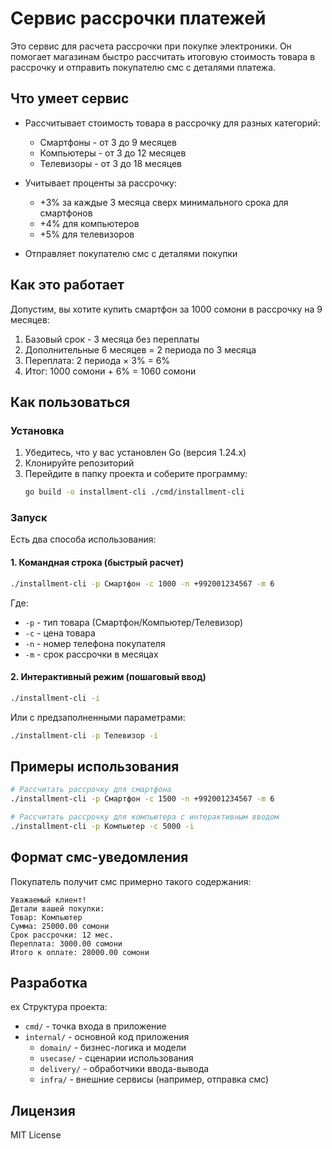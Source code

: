 # Сервис рассрочки платежей

Это сервис для расчета рассрочки при покупке электроники. Он помогает магазинам быстро рассчитать итоговую стоимость товара в рассрочку и отправить покупателю смс с деталями платежа.

## Что умеет сервис

- Рассчитывает стоимость товара в рассрочку для разных категорий:
  - Смартфоны - от 3 до 9 месяцев
  - Компьютеры - от 3 до 12 месяцев
  - Телевизоры - от 3 до 18 месяцев

- Учитывает проценты за рассрочку:
  - +3% за каждые 3 месяца сверх минимального срока для смартфонов
  - +4% для компьютеров
  - +5% для телевизоров

- Отправляет покупателю смс с деталями покупки

## Как это работает

Допустим, вы хотите купить смартфон за 1000 сомони в рассрочку на 9 месяцев:
1. Базовый срок - 3 месяца без переплаты
2. Дополнительные 6 месяцев = 2 периода по 3 месяца
3. Переплата: 2 периода × 3% = 6%
4. Итог: 1000 сомони + 6% = 1060 сомони

## Как пользоваться

### Установка

1. Убедитесь, что у вас установлен Go (версия 1.24.x)
2. Клонируйте репозиторий
3. Перейдите в папку проекта и соберите программу:
   ```bash
   go build -o installment-cli ./cmd/installment-cli
   ```

### Запуск

Есть два способа использования:

#### 1. Командная строка (быстрый расчет)

```bash
./installment-cli -p Смартфон -c 1000 -n +992001234567 -m 6
```

Где:
- `-p` - тип товара (Смартфон/Компьютер/Телевизор)
- `-c` - цена товара
- `-n` - номер телефона покупателя
- `-m` - срок рассрочки в месяцах

#### 2. Интерактивный режим (пошаговый ввод)

```bash
./installment-cli -i
```

Или с предзаполненными параметрами:
```bash
./installment-cli -p Телевизор -i
```

## Примеры использования

```bash
# Рассчитать рассрочку для смартфона
./installment-cli -p Смартфон -c 1500 -n +992001234567 -m 6

# Рассчитать рассрочку для компьютера с интерактивным вводом
./installment-cli -p Компьютер -c 5000 -i
```

## Формат смс-уведомления

Покупатель получит смс примерно такого содержания:

```
Уважаемый клиент!
Детали вашей покупки:
Товар: Компьютер
Сумма: 25000.00 сомони
Срок рассрочки: 12 мес.
Переплата: 3000.00 сомони
Итого к оплате: 28000.00 сомони
```

## Разработка
ex
Структура проекта:
- `cmd/` - точка входа в приложение
- `internal/` - основной код приложения
  - `domain/` - бизнес-логика и модели
  - `usecase/` - сценарии использования
  - `delivery/` - обработчики ввода-вывода
  - `infra/` - внешние сервисы (например, отправка смс)

## Лицензия

MIT License
